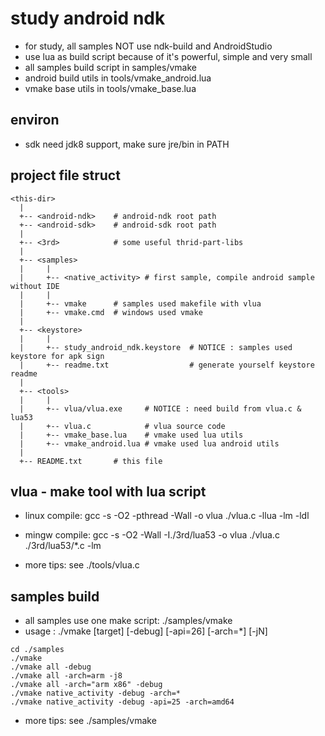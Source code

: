 study android ndk
===========

* for study, all samples NOT use ndk-build and AndroidStudio
* use lua as build script because of it's powerful, simple and very small
* all samples build script in samples/vmake
* android build utils in tools/vmake_android.lua
* vmake base utils in tools/vmake_base.lua
 
environ
-----------
* sdk need jdk8 support, make sure jre/bin in PATH

project file struct
-----------

```
<this-dir>
  |
  +-- <android-ndk>    # android-ndk root path
  +-- <android-sdk>    # android-sdk root path
  |
  +-- <3rd>            # some useful thrid-part-libs
  |
  +-- <samples>
  |     |
  |     +-- <native_activity> # first sample, compile android sample without IDE
  |     |
  |     +-- vmake      # samples used makefile with vlua
  |     +-- vmake.cmd  # windows used vmake
  |
  +-- <keystore>
  |     |
  |     +-- study_android_ndk.keystore  # NOTICE : samples used keystore for apk sign
  |     +-- readme.txt                  # generate yourself keystore readme
  |
  +-- <tools>
  |     |
  |     +-- vlua/vlua.exe     # NOTICE : need build from vlua.c & lua53
  |     +-- vlua.c            # vlua source code
  |     +-- vmake_base.lua    # vmake used lua utils
  |     +-- vmake_android.lua # vmake used lua android utils
  |
  +-- README.txt	   # this file
```

vlua - make tool with lua script
-----------

* linux compile: gcc -s -O2 -pthread -Wall -o vlua ./vlua.c -llua -lm -ldl
* mingw compile: gcc -s -O2 -Wall -I./3rd/lua53 -o vlua ./vlua.c ./3rd/lua53/*.c -lm

* more tips: see ./tools/vlua.c

samples build
-----------

* all samples use one make script: ./samples/vmake
* usage : ./vmake [target] [-debug] [-api=26] [-arch=*] [-jN] 

```
cd ./samples
./vmake
./vmake all -debug
./vmake all -arch=arm -j8
./vmake all -arch="arm x86" -debug
./vmake native_activity -debug -arch=*
./vmake native_activity -debug -api=25 -arch=amd64
```

* more tips: see ./samples/vmake

